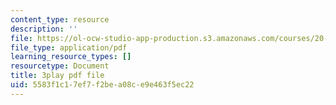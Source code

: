 ```yaml
---
content_type: resource
description: ''
file: https://ol-ocw-studio-app-production.s3.amazonaws.com/courses/20-219-becoming-the-next-bill-nye-writing-and-hosting-the-educational-show-january-iap-2015/5583f1c17ef7f2bea08ce9e463f5ec22_ZMe7jSsPmW4.pdf
file_type: application/pdf
learning_resource_types: []
resourcetype: Document
title: 3play pdf file
uid: 5583f1c1-7ef7-f2be-a08c-e9e463f5ec22
---
```


